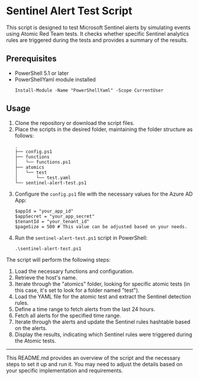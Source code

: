 # Sentinel Alert Test Script

This script is designed to test Microsoft Sentinel alerts by simulating events using Atomic Red Team tests.
It checks whether specific Sentinel analytics rules are triggered during the tests and provides a summary of the results.

## Prerequisites

- PowerShell 5.1 or later
- PowerShellYaml module installed
  ```
  Install-Module -Name "PowerShellYaml" -Scope CurrentUser
  ```

## Usage

1. Clone the repository or download the script files.
2. Place the scripts in the desired folder, maintaining the folder structure as follows:
   ```
   .
   ├── config.ps1
   ├── functions
   │   └── functions.ps1
   ├── atomics
   │   └── test
   │       └── test.yaml
   └── sentinel-alert-test.ps1
   ```
3. Configure the `config.ps1` file with the necessary values for the Azure AD App:
   ```
   $appId = "your_app_id"
   $appSecret = "your_app_secret"
   $tenantId = "your_tenant_id"
   $pageSize = 500 # This value can be adjusted based on your needs.
   ```
4. Run the `sentinel-alert-test.ps1` script in PowerShell:
   ```
   .\sentinel-alert-test.ps1
   ```

The script will perform the following steps:

1. Load the necessary functions and configuration.
2. Retrieve the host's name.
3. Iterate through the "atomics" folder, looking for specific atomic tests (in this case, it's set to look for a folder named "test").
4. Load the YAML file for the atomic test and extract the Sentinel detection rules.
5. Define a time range to fetch alerts from the last 24 hours.
6. Fetch all alerts for the specified time range.
7. Iterate through the alerts and update the Sentinel rules hashtable based on the alerts.
8. Display the results, indicating which Sentinel rules were triggered during the Atomic tests.

---

This README.md provides an overview of the script and the necessary steps to set it up and run it. You may need to adjust the details based on your specific implementation and requirements.